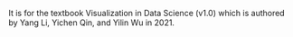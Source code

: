 It is for the textbook Visualization in Data Science (v1.0) which is authored by Yang Li, Yichen Qin, and Yilin Wu in 2021.

